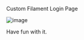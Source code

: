 Custom Filament Login Page

![image](https://github.com/LogicSatinn/custom-filament-login-page/assets/69092766/ed9130b5-88bd-4067-8916-edb47e4bf34c)

Have fun with it.
